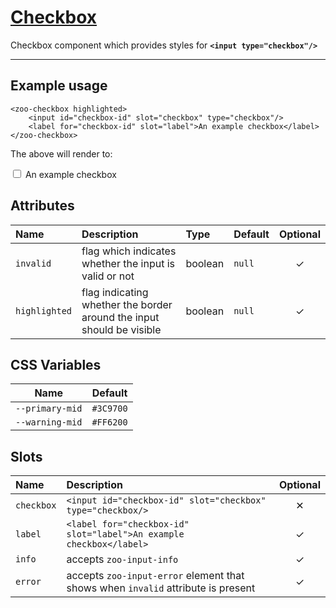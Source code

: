 # [Checkbox](#checkbox)

Checkbox component which provides styles for **`<input type="checkbox"/>`**

***

## Example usage

	<zoo-checkbox highlighted>
		<input id="checkbox-id" slot="checkbox" type="checkbox"/>
		<label for="checkbox-id" slot="label">An example checkbox</label>
	</zoo-checkbox>

The above will render to:

<zoo-checkbox highlighted>
	<input id="checkbox-id" slot="checkbox" type="checkbox"/>
	<label htmlFor="checkbox-id" slot="label">An example checkbox</label>
</zoo-checkbox>

## Attributes

| **Name**      | **Description**                                                       | **Type** | **Default** | **Optional** |
| :------------ | :-------------------------------------------------------------------- | :------- | :---------- | :----------: |
| `invalid`     | flag which indicates whether the input is valid or not                | boolean  | `null`      |   &#10003;   |
| `highlighted` | flag indicating whether the border around the input should be visible | boolean  | `null`      |   &#10003;   |

## CSS Variables

|    **Name**     | **Default** |
| :-------------: | :---------: |
| `--primary-mid` |  `#3C9700`  |
| `--warning-mid` |  `#FF6200`  |

## Slots

| **Name**   | **Description**                                                                  | **Optional** |
| :--------- | :------------------------------------------------------------------------------- | :----------: |
| `checkbox` | `<input id="checkbox-id" slot="checkbox" type="checkbox/>`                       |   &#10005;   |
| `label`    | `<label for="checkbox-id" slot="label">An example checkbox</label>`              |   &#10003;   |
| `info`     | accepts `zoo-input-info`                                                         |   &#10003;   |
| `error`    | accepts `zoo-input-error` element that shows when `invalid` attribute is present |   &#10003;   |
